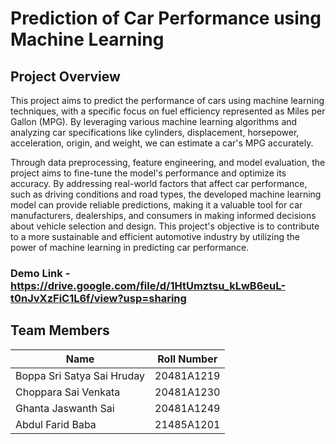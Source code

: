 # Prediction of Car Performance using Machine Learning

## Project Overview

This project aims to predict the performance of cars using machine learning techniques, with a specific focus on fuel efficiency represented as Miles per Gallon (MPG). By leveraging various machine learning algorithms and analyzing car specifications like cylinders, displacement, horsepower, acceleration, origin, and weight, we can estimate a car's MPG accurately.

Through data preprocessing, feature engineering, and model evaluation, the project aims to fine-tune the model's performance and optimize its accuracy. By addressing real-world factors that affect car performance, such as driving conditions and road types, the developed machine learning model can provide reliable predictions, making it a valuable tool for car manufacturers, dealerships, and consumers in making informed decisions about vehicle selection and design. This project's objective is to contribute to a more sustainable and efficient automotive industry by utilizing the power of machine learning in predicting car performance.

### Demo Link - https://drive.google.com/file/d/1HtUmztsu_kLwB6euL-t0nJvXzFiC1L6f/view?usp=sharing

## Team Members

| Name                         | Roll Number   |
|------------------------------|---------------|
| Boppa Sri Satya Sai Hruday   | 20481A1219    |
| Choppara Sai Venkata         | 20481A1230    |
| Ghanta Jaswanth Sai          | 20481A1249    |
| Abdul Farid Baba             | 21485A1201    |
